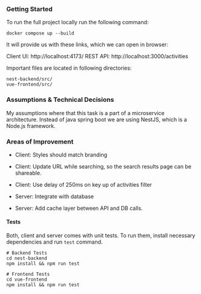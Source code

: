 ### Getting Started

To run the full project locally run the following command:

```
docker compose up --build
```

It will provide us with these links, which we can open in browser:

Client UI: http://localhost:4173/
REST API: http://localhost:3000/activities

Important files are located in following directories:

```
nest-backend/src/
vue-frontend/src/
```

### Assumptions & Technical Decisions

My assumptions where that this task is a part of a microservice architecture. 
Instead of java spring boot we are using NestJS, which is a Node.js framework. 

### Areas of Improvement

- Client: Styles should match branding
- Client: Update URL while searching, so the search results page can be shareable. 
- Client: Use delay of 250ms on key up of activities filter

- Server: Integrate with database
- Server: Add cache layer between API and DB calls. 

#### Tests

Both, client and server comes with unit tests. To run them, install necessary dependencies and run `test` command.

```
# Backend Tests
cd nest-backend
npm install && npm run test

# Frontend Tests
cd vue-frontend
npm install && npm run test
```